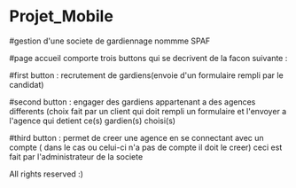 # Projet_Mobile

#gestion d'une societe de gardiennage nommme SPAF 

#page accueil comporte trois buttons qui se decrivent de la facon suivante :

#first button : recrutement de gardiens(envoie d'un formulaire rempli par le candidat)

#second button : engager des gardiens appartenant a des agences differents (choix fait par un client qui doit rempli un formulaire et l'envoyer a l'agence qui detient ce(s) gardien(s) choisi(s)

#third button : permet de creer une agence en se connectant avec un compte ( dans le cas ou celui-ci n'a pas de compte il doit le creer) ceci est fait par  l'administrateur de la societe

All rights reserved :)
